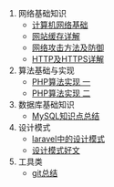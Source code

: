 
1. 网络基础知识
    * [计算机网络基础](计算机网络基础.md)
    * [网站缓存详解](网站缓存详解.md)
    * [网络攻击方法及防御](网络攻击方法及防御总结.md)
    * [HTTP及HTTPS详解](HTTP及HTTPS协议原理解析与面试问题.md)
2. 算法基础与实现
    * [PHP算法实现 一](php算法实现（一）.md)
    * [PHP算法实现 二](php算法实现（二）.md)
3. 数据库基础知识
    * [MySQL知识点总结](MySQL知识点总结.md)
4. 设计模式
    * [laravel中的设计模式](laravel设计模式汇总.md)
    * [设计模式好文](设计模式好文.md)
5. 工具类
    * [git总结](git总结.md)
        
        